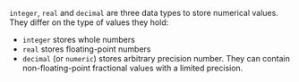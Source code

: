 `integer`, `real` and `decimal` are three data types to store numerical
values. They differ on the type of values they hold:
* `integer` stores whole numbers
* `real` stores floating-point numbers
* `decimal` (or `numeric`) stores arbitrary precision number. They can
contain non-floating-point fractional values with a limited precision.